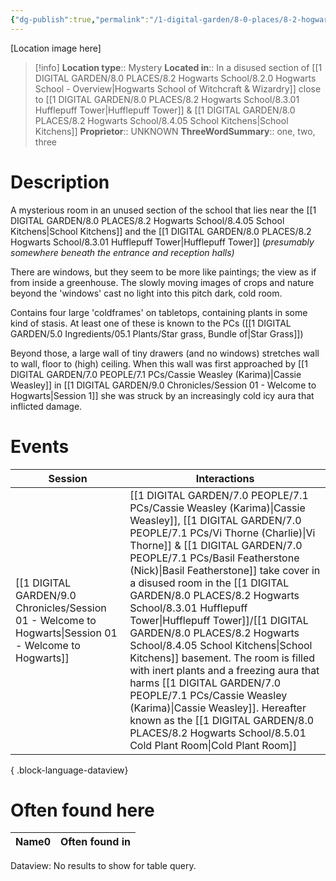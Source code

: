 ```yaml
---
{"dg-publish":true,"permalink":"/1-digital-garden/8-0-places/8-2-hogwarts-school/8-5-01-cold-plant-room/","tags":["#place"]}
---
```


[Location image here]
>[!info]
>**Location type**::  Mystery
>**Located in**:: In a disused section of [[1 DIGITAL GARDEN/8.0 PLACES/8.2 Hogwarts School/8.2.0 Hogwarts School - Overview\|Hogwarts School of Witchcraft & Wizardry]] close to [[1 DIGITAL GARDEN/8.0 PLACES/8.2 Hogwarts School/8.3.01 Hufflepuff Tower\|Hufflepuff Tower]] & [[1 DIGITAL GARDEN/8.0 PLACES/8.2 Hogwarts School/8.4.05 School Kitchens\|School Kitchens]] 
>**Proprietor**:: UNKNOWN
>**ThreeWordSummary**:: one, two, three 

# Description
A mysterious room in an unused section of the school that lies near the [[1 DIGITAL GARDEN/8.0 PLACES/8.2 Hogwarts School/8.4.05 School Kitchens\|School Kitchens]] and the [[1 DIGITAL GARDEN/8.0 PLACES/8.2 Hogwarts School/8.3.01 Hufflepuff Tower\|Hufflepuff Tower]] (*presumably somewhere beneath the entrance and reception halls)*

There are windows, but they seem to be more like paintings; the view as if from inside a greenhouse. The slowly moving images of crops and nature beyond the 'windows' cast no light into this pitch dark, cold room.

Contains four large 'coldframes' on tabletops, containing plants in some kind of stasis. At least one of these is known to the PCs ([[1 DIGITAL GARDEN/5.0 Ingredients/05.1 Plants/Star grass, Bundle of\|Star Grass]])

Beyond those, a large wall of tiny drawers (and no windows) stretches wall to wall, floor to (high) ceiling. When this wall was first approached by [[1 DIGITAL GARDEN/7.0 PEOPLE/7.1 PCs/Cassie Weasley (Karima)\|Cassie Weasley]] in [[1 DIGITAL GARDEN/9.0 Chronicles/Session 01 - Welcome to Hogwarts\|Session 1]] she was struck by an increasingly cold icy aura that inflicted damage.

# Events

| Session                                                                                                   | Interactions                                                                                                                                                                                                                                                                                                                                                                                                                                                    |
| --------------------------------------------------------------------------------------------------------- | --------------------------------------------------------------------------------------------------------------------------------------------------------------------------------------------------------------------------------------------------------------------------------------------------------------------------------------------------------------------------------------------------------------------------------------------------------------- |
| [[1 DIGITAL GARDEN/9.0 Chronicles/Session 01 - Welcome to Hogwarts\|Session 01 - Welcome to Hogwarts]] | [[1 DIGITAL GARDEN/7.0 PEOPLE/7.1 PCs/Cassie Weasley (Karima)\|Cassie Weasley]], [[1 DIGITAL GARDEN/7.0 PEOPLE/7.1 PCs/Vi Thorne (Charlie)\|Vi Thorne]] & [[1 DIGITAL GARDEN/7.0 PEOPLE/7.1 PCs/Basil Featherstone (Nick)\|Basil Featherstone]] take cover in a disused room in the [[1 DIGITAL GARDEN/8.0 PLACES/8.2 Hogwarts School/8.3.01 Hufflepuff Tower\|Hufflepuff Tower]]/[[1 DIGITAL GARDEN/8.0 PLACES/8.2 Hogwarts School/8.4.05 School Kitchens\|School Kitchens]] basement. The room is filled with inert plants and a freezing aura that harms [[1 DIGITAL GARDEN/7.0 PEOPLE/7.1 PCs/Cassie Weasley (Karima)\|Cassie Weasley]]. Hereafter known as the [[1 DIGITAL GARDEN/8.0 PLACES/8.2 Hogwarts School/8.5.01 Cold Plant Room\|Cold Plant Room]] |

{ .block-language-dataview}

# Often found here

<div><table class="dataview table-view-table"><thead class="table-view-thead"><tr class="table-view-tr-header"><th class="table-view-th"><span>Name</span><span class="dataview small-text">0</span></th><th class="table-view-th"><span>Often found in</span></th></tr></thead><tbody class="table-view-tbody"></tbody></table><div class="dataview dataview-error-box"><p class="dataview dataview-error-message">Dataview: No results to show for table query.</p></div></div>
